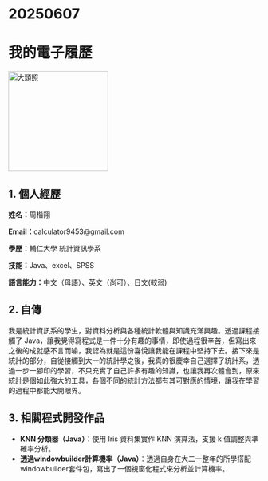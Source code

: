 # 20250607
</head>
<body>

  <h1>我的電子履歷</h1>
<img src="IMG_7159(1).jpg" alt="大頭照" width="200">
  <div class="section">
    <h2>1. 個人經歷</h2>
    <p><strong>姓名：</strong>周楷翔</p>
    <p><strong>Email：</strong>calculator9453@gmail.com</p>
    <p><strong>學歷：</strong>輔仁大學 統計資訊學系</p>
    <p><strong>技能：</strong>Java、excel、SPSS</p>
    <p><strong>語言能力：</strong>中文（母語）、英文（尚可）、日文(較弱)</p>
  </div>

  <div class="section">
    <h2>2. 自傳</h2>
    <p>
      我是統計資訊系的學生，對資料分析與各種統計軟體與知識充滿興趣。透過課程接觸了 Java，讓我覺得寫程式是一件十分有趣的事情，即使過程很辛苦，但寫出來之後的成就感不言而喻，我認為就是這份喜悅讓我能在課程中堅持下去。接下來是統計的部分，自從接觸到大一的統計學之後，我真的很慶幸自己選擇了統計系，透過一步一腳印的學習，不只充實了自己許多有趣的知識，也讓我再次體會到，原來統計是個如此強大的工具，各個不同的統計方法都有其可對應的情境，讓我在學習的過程中都能大開眼界。
    </p>
  </div>

  <div class="section">
    <h2>3. 相關程式開發作品</h2>
    <ul>
      <li>
        <strong>KNN 分類器（Java）</strong>：使用 Iris 資料集實作 KNN 演算法，支援 k 值調整與準確率分析。
      </li>
      <li>
           <strong>透過windowbuilder計算機率（Java）</strong>：透過自身在大二一整年的所學搭配windowbuilder套件包，寫出了一個視窗化程式來分析並計算機率。
      </li>
  </div>
</body>
</html>
